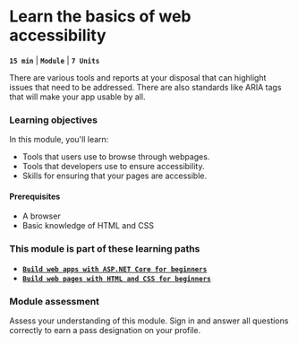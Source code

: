 # Learn the basics of web accessibility

**`15 min`** | **`Module`** | **`7 Units`**

There are various tools and reports at your disposal that can highlight issues that need to be addressed. There are also standards like ARIA tags that will make your app usable by all.

### Learning objectives

In this module, you'll learn:

- Tools that users use to browse through webpages.
- Tools that developers use to ensure accessibility.
- Skills for ensuring that your pages are accessible.

#### Prerequisites

- A browser
- Basic knowledge of HTML and CSS

### This module is part of these learning paths

- [**`Build web apps with ASP.NET Core for beginners`**](https://learn.microsoft.com/en-us/training/paths/aspnet-core-web-app/)
- [**`Build web pages with HTML and CSS for beginners`**](https://learn.microsoft.com/en-us/training/paths/build-web-pages-html-css-for-beginners/)

### Module assessment

Assess your understanding of this module. Sign in and answer all questions correctly to earn a pass designation on your profile.